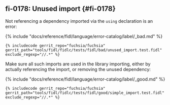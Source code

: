 ## fi-0178: Unused import {#fi-0178}

Not referencing a dependency imported via the `using` declaration is an error:

{% include "docs/reference/fidl/language/error-catalog/label/_bad.md" %}

<!-- TODO(fxbug.dev/109877): Improve example quality. -->
```fidl
{% includecode gerrit_repo="fuchsia/fuchsia" gerrit_path="tools/fidl/fidlc/tests/fidl/bad/unused_import.test.fidl" exclude_regexp="//.*" %}
```

Make sure all such imports are used in the library importing, either by actually
referencing the import, or removing the unused dependency:

{% include "docs/reference/fidl/language/error-catalog/label/_good.md" %}

<!-- TODO(fxbug.dev/109877): Improve example quality. -->
```fidl
{% includecode gerrit_repo="fuchsia/fuchsia" gerrit_path="tools/fidl/fidlc/tests/fidl/good/simple_import.test.fidl" exclude_regexp="//.*" %}
```
